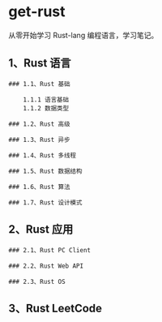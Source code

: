 # get-rust
从零开始学习 Rust-lang 编程语言，学习笔记。

## 1、Rust 语言

    ### 1.1、Rust 基础

        1.1.1 语言基础
        1.1.2 数据类型

    ### 1.2、Rust 高级

    ### 1.3、Rust 异步

    ### 1.4、Rust 多线程

    ### 1.5、Rust 数据结构

    ### 1.6、Rust 算法

    ### 1.7、Rust 设计模式

## 2、Rust 应用

    ### 2.1、Rust PC Client

    ### 2.2、Rust Web API

    ### 2.3、Rust OS 

## 3、Rust LeetCode 

